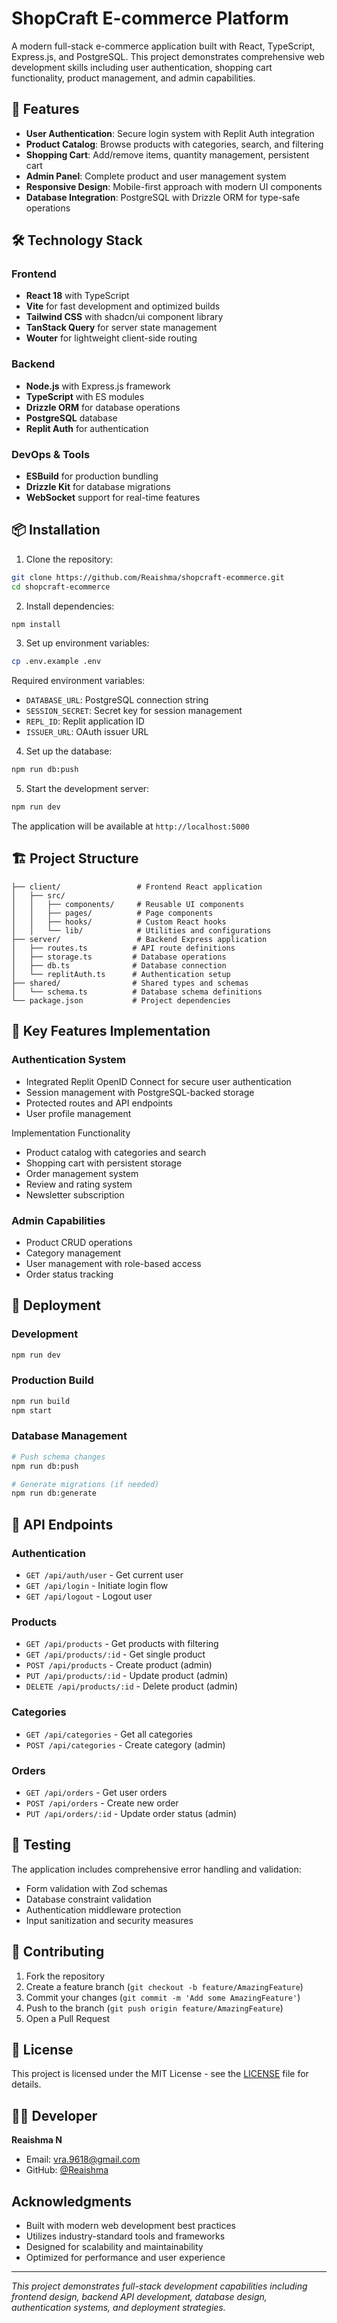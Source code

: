 

# ShopCraft E-commerce Platform

A modern full-stack e-commerce application built with React, TypeScript, Express.js, and PostgreSQL. This project demonstrates comprehensive web development skills including user authentication, shopping cart functionality, product management, and admin capabilities.

## 🚀 Features

- **User Authentication**: Secure login system with Replit Auth integration
- **Product Catalog**: Browse products with categories, search, and filtering
- **Shopping Cart**: Add/remove items, quantity management, persistent cart
- **Admin Panel**: Complete product and user management system
- **Responsive Design**: Mobile-first approach with modern UI components
- **Database Integration**: PostgreSQL with Drizzle ORM for type-safe operations

## 🛠️ Technology Stack

### Frontend
- **React 18** with TypeScript
- **Vite** for fast development and optimized builds
- **Tailwind CSS** with shadcn/ui component library
- **TanStack Query** for server state management
- **Wouter** for lightweight client-side routing

### Backend
- **Node.js** with Express.js framework
- **TypeScript** with ES modules
- **Drizzle ORM** for database operations
- **PostgreSQL** database
- **Replit Auth** for authentication

### DevOps & Tools
- **ESBuild** for production bundling
- **Drizzle Kit** for database migrations
- **WebSocket** support for real-time features

## 📦 Installation

1. Clone the repository:
```bash
git clone https://github.com/Reaishma/shopcraft-ecommerce.git
cd shopcraft-ecommerce
```
2. Install dependencies:
```bash
npm install
```

3. Set up environment variables:
```bash
cp .env.example .env
```

Required environment variables:
- `DATABASE_URL`: PostgreSQL connection string
- `SESSION_SECRET`: Secret key for session management
- `REPL_ID`: Replit application ID
- `ISSUER_URL`: OAuth issuer URL

4. Set up the database:
```bash
npm run db:push
```
5. Start the development server:
```bash
npm run dev
```

The application will be available at `http://localhost:5000`

## 🏗️ Project Structure

```
├── client/                 # Frontend React application
│   ├── src/
│   │   ├── components/     # Reusable UI components
│   │   ├── pages/          # Page components
│   │   ├── hooks/          # Custom React hooks
│   │   └── lib/            # Utilities and configurations
├── server/                 # Backend Express application
│   ├── routes.ts          # API route definitions
│   ├── storage.ts         # Database operations
│   ├── db.ts              # Database connection
│   └── replitAuth.ts      # Authentication setup
├── shared/                # Shared types and schemas
│   └── schema.ts          # Database schema definitions
└── package.json           # Project dependencies
```

## 🎯 Key Features Implementation

### Authentication System
- Integrated Replit OpenID Connect for secure user authentication
- Session management with PostgreSQL-backed storage
- Protected routes and API endpoints
- User profile management

Implementation Functionality
- Product catalog with categories and search
- Shopping cart with persistent storage
- Order management system
- Review and rating system
- Newsletter subscription

### Admin Capabilities
- Product CRUD operations
- Category management
- User management with role-based access
- Order status tracking

## 🚀 Deployment

### Development
```bash
npm run dev
```

### Production Build
```bash
npm run build
npm start
```

### Database Management
```bash
# Push schema changes
npm run db:push

# Generate migrations (if needed)
npm run db:generate
```

## 📝 API Endpoints

### Authentication
- `GET /api/auth/user` - Get current user
- `GET /api/login` - Initiate login flow
- `GET /api/logout` - Logout user

### Products
- `GET /api/products` - Get products with filtering
- `GET /api/products/:id` - Get single product
- `POST /api/products` - Create product (admin)
- `PUT /api/products/:id` - Update product (admin)
- `DELETE /api/products/:id` - Delete product (admin)
### Categories
- `GET /api/categories` - Get all categories
- `POST /api/categories` - Create category (admin)

### Orders
- `GET /api/orders` - Get user orders
- `POST /api/orders` - Create new order
- `PUT /api/orders/:id` - Update order status (admin)

## 🧪 Testing
The application includes comprehensive error handling and validation:
- Form validation with Zod schemas
- Database constraint validation
- Authentication middleware protection
- Input sanitization and security measures

## 🤝 Contributing

1. Fork the repository
2. Create a feature branch (`git checkout -b feature/AmazingFeature`)
3. Commit your changes (`git commit -m 'Add some AmazingFeature'`)
4. Push to the branch (`git push origin feature/AmazingFeature`)
5. Open a Pull Request

## 📄 License

This project is licensed under the MIT License - see the [LICENSE](LICENSE) file for details.

## 👨‍💻 Developer
**Reaishma N**
- Email: [vra.9618@gmail.com](mailto:vra.9618@gmail.com)
- GitHub: [@Reaishma](https://github.com/Reaishma)



##  Acknowledgments

- Built with modern web development best practices
- Utilizes industry-standard tools and frameworks
- Designed for scalability and maintainability
- Optimized for performance and user experience

---

*This project demonstrates full-stack development capabilities including frontend design, backend API development, database design, authentication systems, and deployment strategies.*